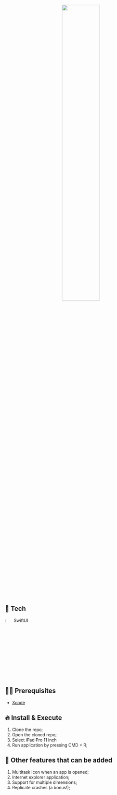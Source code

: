 <p align="center">
  <img src="https://github.com/JCassio1/SwiftUI-windows98/blob/master/Windows%2098/App-assets/ezgif-5-5398063dcce3.gif" width="50%" height="50%"/>
</p>

## 🚀 Tech
<div>
<img src="https://external-content.duckduckgo.com/iu/?u=https%3A%2F%2F2.bp.blogspot.com%2F-j6GnzMTBe4w%2FXQcSyjNPHLI%2FAAAAAAAAc3I%2FBGKE5e_83-gcpFVYRtXH9MVsBIJSEyjBACLcBGAs%2Fs1600%2FSwiftUI.png&f=1&nofb=1" width="5%" height="5%"> SwiftUI
</div>


## ✋🏻 Prerequisites

- [Xcode](https://developer.apple.com/xcode/)


## 🔥 Install & Execute

1. Clone the repo;
2. Open the cloned repo;
3. Select iPad Pro 11 inch
4. Run application by pressing CMD + R;
  
## 📝 Other features that can be added

1. Multitask icon when an app is opened;
2. Internet explorer application;
3. Support for multiple dimensions;
4. Replicate crashes (a bonus!);
